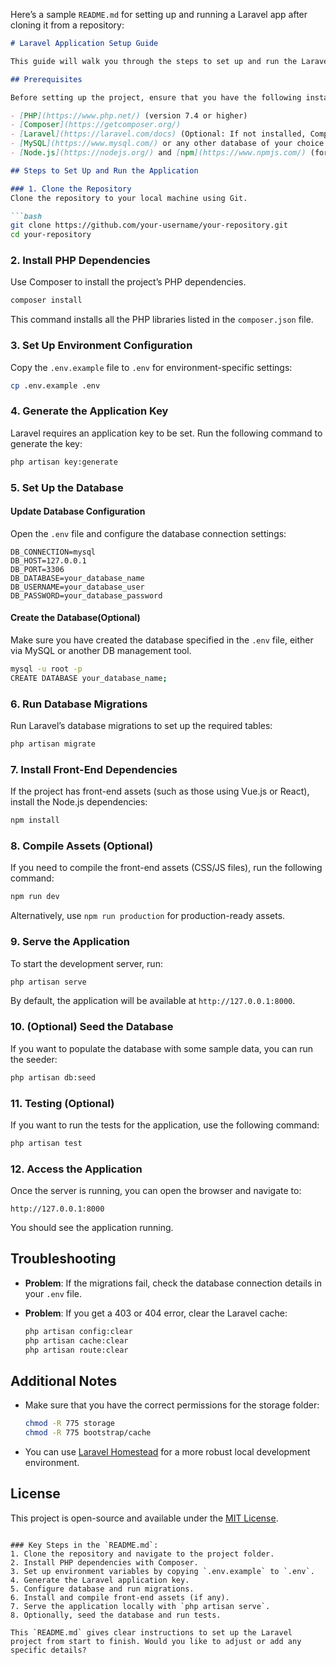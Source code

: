 Here’s a sample `README.md` for setting up and running a Laravel app after cloning it from a repository:

```markdown
# Laravel Application Setup Guide

This guide will walk you through the steps to set up and run the Laravel application after cloning it from the repository.

## Prerequisites

Before setting up the project, ensure that you have the following installed:

- [PHP](https://www.php.net/) (version 7.4 or higher)
- [Composer](https://getcomposer.org/)
- [Laravel](https://laravel.com/docs) (Optional: If not installed, Composer will install the dependencies for you)
- [MySQL](https://www.mysql.com/) or any other database of your choice
- [Node.js](https://nodejs.org/) and [npm](https://www.npmjs.com/) (for front-end dependencies)

## Steps to Set Up and Run the Application

### 1. Clone the Repository
Clone the repository to your local machine using Git.

```bash
git clone https://github.com/your-username/your-repository.git
cd your-repository
```

### 2. Install PHP Dependencies

Use Composer to install the project’s PHP dependencies.

```bash
composer install
```

This command installs all the PHP libraries listed in the `composer.json` file.

### 3. Set Up Environment Configuration

Copy the `.env.example` file to `.env` for environment-specific settings:

```bash
cp .env.example .env
```

### 4. Generate the Application Key

Laravel requires an application key to be set. Run the following command to generate the key:

```bash
php artisan key:generate
```

### 5. Set Up the Database

#### Update Database Configuration

Open the `.env` file and configure the database connection settings:

```env
DB_CONNECTION=mysql
DB_HOST=127.0.0.1
DB_PORT=3306
DB_DATABASE=your_database_name
DB_USERNAME=your_database_user
DB_PASSWORD=your_database_password
```

#### Create the Database(Optional)

Make sure you have created the database specified in the `.env` file, either via MySQL or another DB management tool.

```bash
mysql -u root -p
CREATE DATABASE your_database_name;
```

### 6. Run Database Migrations 

Run Laravel’s database migrations to set up the required tables:

```bash
php artisan migrate
```

### 7. Install Front-End Dependencies

If the project has front-end assets (such as those using Vue.js or React), install the Node.js dependencies:

```bash
npm install
```

### 8. Compile Assets (Optional)

If you need to compile the front-end assets (CSS/JS files), run the following command:

```bash
npm run dev
```

Alternatively, use `npm run production` for production-ready assets.

### 9. Serve the Application

To start the development server, run:

```bash
php artisan serve
```

By default, the application will be available at `http://127.0.0.1:8000`.

### 10. (Optional) Seed the Database

If you want to populate the database with some sample data, you can run the seeder:

```bash
php artisan db:seed
```

### 11. Testing (Optional)

If you want to run the tests for the application, use the following command:

```bash
php artisan test
```

### 12. Access the Application

Once the server is running, you can open the browser and navigate to:

```
http://127.0.0.1:8000
```

You should see the application running.

## Troubleshooting

- **Problem**: If the migrations fail, check the database connection details in your `.env` file.
- **Problem**: If you get a 403 or 404 error, clear the Laravel cache:

  ```bash
  php artisan config:clear
  php artisan cache:clear
  php artisan route:clear
  ```

## Additional Notes

- Make sure that you have the correct permissions for the storage folder:

  ```bash
  chmod -R 775 storage
  chmod -R 775 bootstrap/cache
  ```

- You can use [Laravel Homestead](https://laravel.com/docs/8.x/homestead) for a more robust local development environment.

## License

This project is open-source and available under the [MIT License](LICENSE).
```

### Key Steps in the `README.md`:
1. Clone the repository and navigate to the project folder.
2. Install PHP dependencies with Composer.
3. Set up environment variables by copying `.env.example` to `.env`.
4. Generate the Laravel application key.
5. Configure database and run migrations.
6. Install and compile front-end assets (if any).
7. Serve the application locally with `php artisan serve`.
8. Optionally, seed the database and run tests.

This `README.md` gives clear instructions to set up the Laravel project from start to finish. Would you like to adjust or add any specific details?
